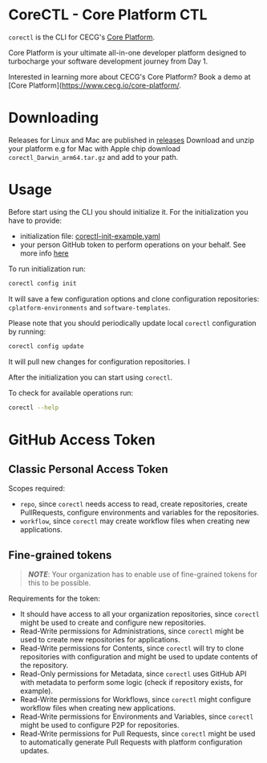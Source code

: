 # CoreCTL - Core Platform CTL

`corectl` is the CLI for CECG's [Core Platform](https://www.cecg.io/core-platform/).

Core Platform is your ultimate all-in-one developer platform designed to turbocharge your software development journey from Day 1.

Interested in learning more about CECG's Core Platform? Book a demo at [Core Platform](https://www.cecg.io/core-platform/.

# Downloading

Releases for Linux and Mac are published in [releases](https://github.com/coreeng/corectl/releases/)
Download and unzip your platform e.g for Mac with Apple chip download `corectl_Darwin_arm64.tar.gz`
and add to your path.

# Usage 

Before start using the CLI you should initialize it.
For the initialization you have to provide:
- initialization file: [corectl-init-example.yaml](corectl-init-example.yaml)
- your person GitHub token to perform operations on your behalf. See more info [here](#GitHub-Access-Token)

To run initialization run:
```bash
corectl config init
```
It will save a few configuration options and clone configuration repositories:
`cplatform-environments` and `software-templates`.

Please note that you should periodically update local `corectl` configuration by running:
```bash
corectl config update
```
It will pull new changes for configuration repositories.
I

After the initialization you can start using `corectl`. 

To check for available operations run:
```bash 
corectl --help
```

# GitHub Access Token

## Classic Personal Access Token
Scopes required:
- `repo`, since `corectl` needs access to read, create repositories, create PullRequests, configure environments and variables for the repositories.
- `workflow`, since `corectl` may create workflow files when creating new applications.

## Fine-grained tokens
> **_NOTE_**: Your organization has to enable use of fine-grained tokens for this to be possible.

Requirements for the token:
- It should have access to all your organization repositories, since `corectl` might be used to create and configure new repositories.
- Read-Write permissions for Administrations, since `corectl` might be used to create new repositories for applications.
- Read-Write permissions for Contents, since `corectl` will try to clone repositories with configuration and might be used to update contents of the repository.
- Read-Only permissions for Metadata, since `corectl` uses GitHub API with metadata to perform some logic (check if repository exists, for example).
- Read-Write permissions for Workflows, since `corectl` might configure workflow files when creating new applications.
- Read-Write permissions for Environments and Variables, since `corectl` might be used to configure P2P for repositories.
- Read-Write permissions for Pull Requests, since `corectl` might be used to automatically generate Pull Requests with platform configuration updates.